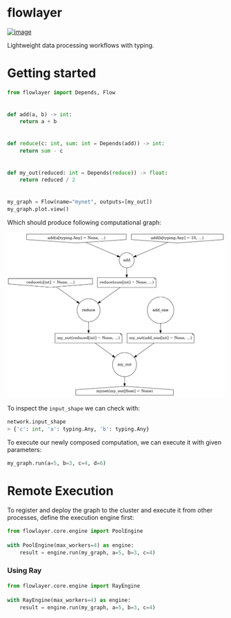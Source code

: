 # flowlayer

[![image][]][1]

Lightweight data processing workflows with typing.

# Getting started

```python
from flowlayer import Depends, Flow


def add(a, b) -> int:
    return a + b


def reduce(c: int, sum: int = Depends(add)) -> int:
    return sum - c


def my_out(reduced: int = Depends(reduce)) -> float:
    return reduced / 2


my_graph = Flow(name="mynet", outputs=[my_out]) 
my_graph.plot.view()
```


Which should produce following computational graph:

<p align="center">
    <img src="assets/out.png" />
</p>


To inspect the `input_shape` we can check with:

```python
network.input_shape
> {'c': int, 'a': typing.Any, 'b': typing.Any}
```

To execute our newly composed computation, we can execute it with given parameters:
```python
my_graph.run(a=5, b=3, c=4, d=6)
```

# Remote Execution

To register and deploy the graph to the cluster and execute it from other
processes, define the execution engine first:

```python
from flowlayer.core.engine import PoolEngine

with PoolEngine(max_workers=4) as engine:
    result = engine.run(my_graph, a=5, b=3, c=4)
```

### Using Ray

```python
from flowlayer.core.engine import RayEngine

with RayEngine(max_workers=4) as engine:
    result = engine.run(my_graph, a=5, b=3, c=4)
```


  [image]: https://badge.fury.io/py/flowlayer.png
  [1]: http://badge.fury.io/py/flowlayer
